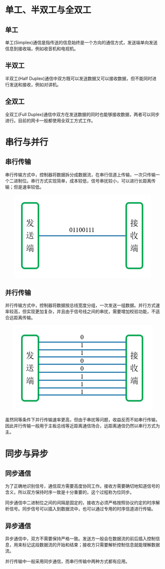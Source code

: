 # 单工、半双工与全双工
## 单工
单工(Simplex)通信是指传送的信息始终是一个方向的通信方式，发送端单向发送信息到接收端，例如收音机和电视机。

## 半双工
半双工(Half Duplex)通信中双方既可以发送数据又可以接收数据，但不能同时进行发送和接收，例如对讲机。

## 全双工
全双工(Full Duplex)通信中双方在发送数据的同时也能够接收数据，两者可以同步进行。目前的网卡一般都使用全双工方式工作。

# 串行与并行
## 串行传输
串行传输方式中，控制器将数据拆分成数据流，在串行信道上传输，一次只传输一个二进制位。串行方式实现简单，成本较低，信号串扰较小，可以进行长距离传输；但是速率较低。

<div align="center">

![串行传输](./Assets_传输方式/串行与并行_串行传输.jpg)

</div>

## 并行传输
并行传输方式中，控制器将数据按总线宽度分组，一次发送一组数据。并行方式速率较高，但实现更加复杂，并且由于信号线之间的串扰，需要增加校验功能，不适合远距离传输。

<div align="center">

![并行传输](./Assets_传输方式/串行与并行_并行传输.jpg)

</div>

虽然同等条件下并行传输速率更高，但由于串扰等问题，收益反而不如串行传输，因此并行传输一般用于主板总线等近距离通信场合，远距离通信仍然以串行方式为主。

# 同步与异步
## 同步通信
为了正确地识别信号，通信双方需要高度协同工作。接收方需要确切地知道信号的含义，所以双方保持时序一致是十分重要的，这个过程称为位同步。

同步通信中二进制位之间的间隔是固定的，接收方必须严格按照协议约定的时序解析信号。同步信号可以插入到数据流中，也可以通过专用的时序信道进行传输。

## 异步通信
异步通信中，双方不需要保持严格一致。发送方一般会在数据流的前后插入控制信息，用来标记这段数据流的开始和结束；接收方只需要解析控制信息就能理解数据流。

并行传输中一般采用同步通信，而串行传输中两种方式都有应用。
